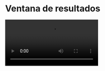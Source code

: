 # Ventana de resultados

<video controls><source src="https://digi21.blob.core.windows.net/videos-ayuda/desarrollo/14.%20Ventana%20de%20resultados.mp4" type="video/mp4"></video>



